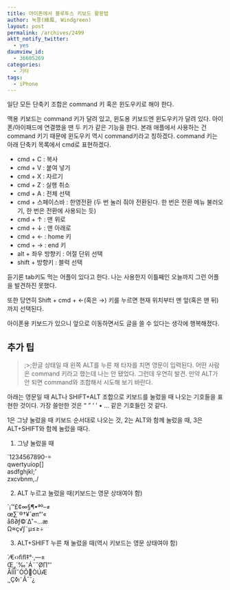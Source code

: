```yaml
---
title: 아이폰에서 블루투스 키보드 활용법
author: 녹풍(綠風, Windgreen)
layout: post
permalink: /archives/2499
aktt_notify_twitter:
  - yes
daumview_id:
  - 36605269
categories:
  - 기타
tags:
  - iPhone
---
```

일단 모든 단축키 조합은 command 키 혹은 윈도우키로 해야 한다.

맥용 키보드는 command 키가 달려 있고, 윈도용 키보드엔 윈도우키가 달려 있다. 아이폰/아이패드에 연결했을 땐 두 키가 같은 기능을 한다. 본래 애플에서 사용하는 건 command 키기 때문에 윈도우키 역시 command키라고 칭하겠다. command 키는 아래 단축키 목록에서 cmd로 표현하겠다.

*   cmd + C : 복사
*   cmd + V : 붙여 넣기
*   cmd + X : 자르기
*   cmd + Z : 실행 취소
*   cmd + A : 전체 선택
*   cmd + 스페이스바 : 한영전환 (두 번 눌러 줘야 전환된다. 한 번은 전환 메뉴 불러오기, 한 번은 전환에 사용되는 듯)
*   cmd + ↑ : 맨 위로
*   cmd + ↓ : 맨 아래로
*   cmd + ← : home 키
*   cmd + → : end 키
*   alt + 좌우 방향키 : 어절 단위 선택
*   shift + 방향키 : 블럭 선택

듣기론 tab키도 먹는 어플이 있다고 한다. 나는 사용한지 이틀째인 오늘까지 그런 어플을 발견하진 못했다.

또한 당연히 Shift + cmd + ←(혹은 →) 키를 누르면 현재 위치부터 맨 앞(혹은 맨 뒤)까지 선택된다.

아이폰용 키보드가 있으니 앞으로 이동하면서도 글을 쓸 수 있다는 생각에 행복해졌다.

## 추가 팁

>;>;한글 상태일 때 왼쪽 ALT를 누른 채 타자를 치면 영문이 입력된다. 어떤 사람은 command 키라고 했는데 나는 안 됐었다. 그런데 우연히 발견. 만약 ALT가 안 되면 command와 조합해서 시도해 보기 바란다.

아래는 영문일 때 ALT나 SHIFT+ALT 조합으로 키보드를 눌렀을 때 나오는 기호들을 표현한 것이다. 가장 쓸만한 것은 “ ” ‘ ’ • … 같은 기호들인 것 같다.

1은 그냥 눌렀을 때 키보드 순서대로 나오는 것, 2는 ALT와 함께 눌렀을 때, 3은 ALT+SHIFT와 함께 눌렀을 때다.

1. 그냥 눌렀을 때

\`1234567890-=  
qwertyuiop[]  
asdfghjkl;&#8217;  
zxcvbnm,./

2. ALT 누르고 눌렀을 때(키보드는 영문 상태여야 함)

\`¡™£¢∞§¶•ªº–≠  
œ∑´®†¥ˆøπ“‘«  
åß∂ƒ©˙∆˚¬…æ  
Ω≈ç√∫˜µ≤≥÷

3. ALT+SHIFT 누른 채 눌렀을 때(역시 키보드는 영문 상태여야 함)

\`⁄€‹›ﬁﬂ‡°·‚—±  
Œ„´‰ˇÁ¨ˆØ∏”’  
ÅÍÎÏ˝ÓÔÒÚÆ  
¸˛Ç◊ı˜Â¯˘¿